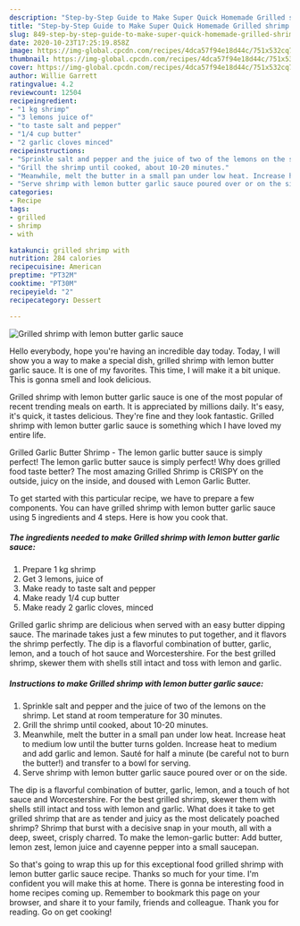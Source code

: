 ```yaml
---
description: "Step-by-Step Guide to Make Super Quick Homemade Grilled shrimp with lemon butter garlic sauce"
title: "Step-by-Step Guide to Make Super Quick Homemade Grilled shrimp with lemon butter garlic sauce"
slug: 849-step-by-step-guide-to-make-super-quick-homemade-grilled-shrimp-with-lemon-butter-garlic-sauce
date: 2020-10-23T17:25:19.858Z
image: https://img-global.cpcdn.com/recipes/4dca57f94e18d44c/751x532cq70/grilled-shrimp-with-lemon-butter-garlic-sauce-recipe-main-photo.jpg
thumbnail: https://img-global.cpcdn.com/recipes/4dca57f94e18d44c/751x532cq70/grilled-shrimp-with-lemon-butter-garlic-sauce-recipe-main-photo.jpg
cover: https://img-global.cpcdn.com/recipes/4dca57f94e18d44c/751x532cq70/grilled-shrimp-with-lemon-butter-garlic-sauce-recipe-main-photo.jpg
author: Willie Garrett
ratingvalue: 4.2
reviewcount: 12504
recipeingredient:
- "1 kg shrimp"
- "3 lemons juice of"
- "to taste salt and pepper"
- "1/4 cup butter"
- "2 garlic cloves minced"
recipeinstructions:
- "Sprinkle salt and pepper and the juice of two of the lemons on the shrimp. Let stand at room temperature for 30 minutes."
- "Grill the shrimp until cooked, about 10-20 minutes."
- "Meanwhile, melt the butter in a small pan under low heat. Increase heat to medium low until the butter turns golden. Increase heat to medium and add garlic and lemon. Sauté for half a minute (be careful not to burn the butter!) and transfer to a bowl for serving."
- "Serve shrimp with lemon butter garlic sauce poured over or on the side."
categories:
- Recipe
tags:
- grilled
- shrimp
- with

katakunci: grilled shrimp with 
nutrition: 284 calories
recipecuisine: American
preptime: "PT32M"
cooktime: "PT30M"
recipeyield: "2"
recipecategory: Dessert

---
```



![Grilled shrimp with lemon butter garlic sauce](https://img-global.cpcdn.com/recipes/4dca57f94e18d44c/751x532cq70/grilled-shrimp-with-lemon-butter-garlic-sauce-recipe-main-photo.jpg)

Hello everybody, hope you're having an incredible day today. Today, I will show you a way to make a special dish, grilled shrimp with lemon butter garlic sauce. It is one of my favorites. This time, I will make it a bit unique. This is gonna smell and look delicious.

Grilled shrimp with lemon butter garlic sauce is one of the most popular of recent trending meals on earth. It is appreciated by millions daily. It's easy, it's quick, it tastes delicious. They're fine and they look fantastic. Grilled shrimp with lemon butter garlic sauce is something which I have loved my entire life.

Grilled Garlic Butter Shrimp - The lemon garlic butter sauce is simply perfect! The lemon garlic butter sauce is simply perfect! Why does grilled food taste better? The most amazing Grilled Shrimp is CRISPY on the outside, juicy on the inside, and doused with Lemon Garlic Butter.


To get started with this particular recipe, we have to prepare a few components. You can have grilled shrimp with lemon butter garlic sauce using 5 ingredients and 4 steps. Here is how you cook that.

<!--inarticleads1-->

##### The ingredients needed to make Grilled shrimp with lemon butter garlic sauce:

1. Prepare 1 kg shrimp
1. Get 3 lemons, juice of
1. Make ready to taste salt and pepper
1. Make ready 1/4 cup butter
1. Make ready 2 garlic cloves, minced


Grilled garlic shrimp are delicious when served with an easy butter dipping sauce. The marinade takes just a few minutes to put together, and it flavors the shrimp perfectly. The dip is a flavorful combination of butter, garlic, lemon, and a touch of hot sauce and Worcestershire. For the best grilled shrimp, skewer them with shells still intact and toss with lemon and garlic. 

<!--inarticleads2-->

##### Instructions to make Grilled shrimp with lemon butter garlic sauce:

1. Sprinkle salt and pepper and the juice of two of the lemons on the shrimp. Let stand at room temperature for 30 minutes.
1. Grill the shrimp until cooked, about 10-20 minutes.
1. Meanwhile, melt the butter in a small pan under low heat. Increase heat to medium low until the butter turns golden. Increase heat to medium and add garlic and lemon. Sauté for half a minute (be careful not to burn the butter!) and transfer to a bowl for serving.
1. Serve shrimp with lemon butter garlic sauce poured over or on the side.


The dip is a flavorful combination of butter, garlic, lemon, and a touch of hot sauce and Worcestershire. For the best grilled shrimp, skewer them with shells still intact and toss with lemon and garlic. What does it take to get grilled shrimp that are as tender and juicy as the most delicately poached shrimp? Shrimp that burst with a decisive snap in your mouth, all with a deep, sweet, crisply charred. To make the lemon-garlic butter: Add butter, lemon zest, lemon juice and cayenne pepper into a small saucepan. 

So that's going to wrap this up for this exceptional food grilled shrimp with lemon butter garlic sauce recipe. Thanks so much for your time. I'm confident you will make this at home. There is gonna be interesting food in home recipes coming up. Remember to bookmark this page on your browser, and share it to your family, friends and colleague. Thank you for reading. Go on get cooking!
